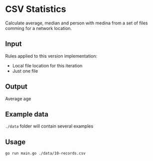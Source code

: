 # CSV Statistics

Calculate average, median and person with medina from a set of files comming for a network location.

## Input

Rules applied to this version implementation:

- Local file location for this iteration
- Just one file

## Output

Average age

## Example data

`./data` folder will contain several examples

## Usage

`go run main.go ./data/10-records.csv`
